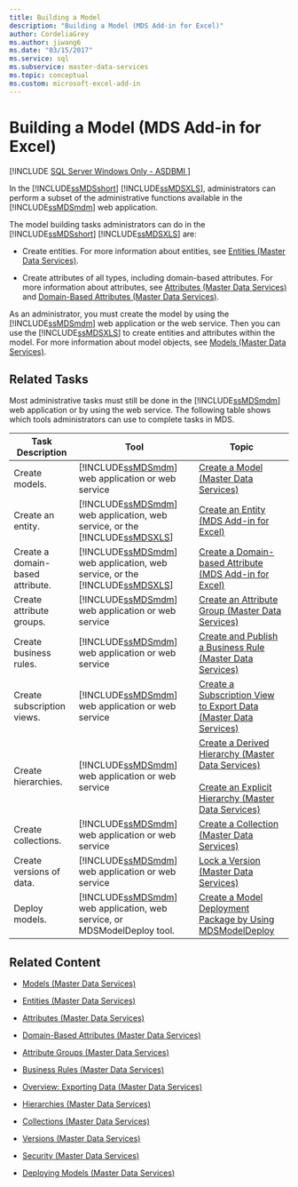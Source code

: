 ```yaml
---
title: Building a Model
description: "Building a Model (MDS Add-in for Excel)"
author: CordeliaGrey
ms.author: jiwang6
ms.date: "03/15/2017"
ms.service: sql
ms.subservice: master-data-services
ms.topic: conceptual
ms.custom: microsoft-excel-add-in
---
```

# Building a Model (MDS Add-in for Excel)

[!INCLUDE [SQL Server Windows Only - ASDBMI ](../../includes/applies-to-version/sql-windows-only-asdbmi.md)]

  In the [!INCLUDE[ssMDSshort](../../includes/ssmdsshort-md.md)] [!INCLUDE[ssMDSXLS](../../includes/ssmdsxls-md.md)], administrators can perform a subset of the administrative functions available in the [!INCLUDE[ssMDSmdm](../../includes/ssmdsmdm-md.md)] web application.  
  
 The model building tasks administrators can do in the [!INCLUDE[ssMDSshort](../../includes/ssmdsshort-md.md)] [!INCLUDE[ssMDSXLS](../../includes/ssmdsxls-md.md)] are:  
  
-   Create entities. For more information about entities, see [Entities &#40;Master Data Services&#41;](../../master-data-services/entities-master-data-services.md).  
  
-   Create attributes of all types, including domain-based attributes. For more information about attributes, see [Attributes &#40;Master Data Services&#41;](../../master-data-services/attributes-master-data-services.md) and [Domain-Based Attributes &#40;Master Data Services&#41;](../../master-data-services/domain-based-attributes-master-data-services.md).  
  
 As an administrator, you must create the model by using the [!INCLUDE[ssMDSmdm](../../includes/ssmdsmdm-md.md)] web application or the web service. Then you can use the [!INCLUDE[ssMDSXLS](../../includes/ssmdsxls-md.md)] to create entities and attributes within the model. For more information about model objects, see [Models &#40;Master Data Services&#41;](../../master-data-services/models-master-data-services.md).  
  
## Related Tasks  
 Most administrative tasks must still be done in the [!INCLUDE[ssMDSmdm](../../includes/ssmdsmdm-md.md)] web application or by using the web service. The following table shows which tools administrators can use to complete tasks in MDS.  
  
|Task Description|Tool|Topic|  
|----------------------|----------|-----------|  
|Create models.|[!INCLUDE[ssMDSmdm](../../includes/ssmdsmdm-md.md)] web application or web service|[Create a Model &#40;Master Data Services&#41;](../../master-data-services/create-a-model-master-data-services.md)|  
|Create an entity.|[!INCLUDE[ssMDSmdm](../../includes/ssmdsmdm-md.md)] web application, web service, or the [!INCLUDE[ssMDSXLS](../../includes/ssmdsxls-md.md)]|[Create an Entity &#40;MDS Add-in for Excel&#41;](../../master-data-services/microsoft-excel-add-in/create-an-entity-mds-add-in-for-excel.md)|  
|Create a domain-based attribute.|[!INCLUDE[ssMDSmdm](../../includes/ssmdsmdm-md.md)] web application, web service, or the [!INCLUDE[ssMDSXLS](../../includes/ssmdsxls-md.md)]|[Create a Domain-based Attribute &#40;MDS Add-in for Excel&#41;](../../master-data-services/microsoft-excel-add-in/create-a-domain-based-attribute-mds-add-in-for-excel.md)|  
|Create attribute groups.|[!INCLUDE[ssMDSmdm](../../includes/ssmdsmdm-md.md)] web application or web service|[Create an Attribute Group &#40;Master Data Services&#41;](../../master-data-services/create-an-attribute-group-master-data-services.md)|  
|Create business rules.|[!INCLUDE[ssMDSmdm](../../includes/ssmdsmdm-md.md)] web application or web service|[Create and Publish a Business Rule &#40;Master Data Services&#41;](../../master-data-services/create-and-publish-a-business-rule-master-data-services.md)|  
|Create subscription views.|[!INCLUDE[ssMDSmdm](../../includes/ssmdsmdm-md.md)] web application or web service|[Create a Subscription View to Export Data &#40;Master Data Services&#41;](../../master-data-services/create-a-subscription-view-to-export-data-master-data-services.md)|  
|Create hierarchies.|[!INCLUDE[ssMDSmdm](../../includes/ssmdsmdm-md.md)] web application or web service|[Create a Derived Hierarchy &#40;Master Data Services&#41;](../../master-data-services/create-a-derived-hierarchy-master-data-services.md)<br /><br /> [Create an Explicit Hierarchy &#40;Master Data Services&#41;](../../master-data-services/create-an-explicit-hierarchy-master-data-services.md)|  
|Create collections.|[!INCLUDE[ssMDSmdm](../../includes/ssmdsmdm-md.md)] web application or web service|[Create a Collection &#40;Master Data Services&#41;](../../master-data-services/create-a-collection-master-data-services.md)|  
|Create versions of data.|[!INCLUDE[ssMDSmdm](../../includes/ssmdsmdm-md.md)] web application or web service|[Lock a Version &#40;Master Data Services&#41;](../../master-data-services/lock-a-version-master-data-services.md)|  
|Deploy models.|[!INCLUDE[ssMDSmdm](../../includes/ssmdsmdm-md.md)] web application, web service, or MDSModelDeploy tool.|[Create a Model Deployment Package by Using MDSModelDeploy](../../master-data-services/create-a-model-deployment-package-by-using-mdsmodeldeploy.md)|  
  
## Related Content  
  
-   [Models &#40;Master Data Services&#41;](../../master-data-services/models-master-data-services.md)  
  
-   [Entities &#40;Master Data Services&#41;](../../master-data-services/entities-master-data-services.md)  
  
-   [Attributes &#40;Master Data Services&#41;](../../master-data-services/attributes-master-data-services.md)  
  
-   [Domain-Based Attributes &#40;Master Data Services&#41;](../../master-data-services/domain-based-attributes-master-data-services.md)  
  
-   [Attribute Groups &#40;Master Data Services&#41;](../../master-data-services/attribute-groups-master-data-services.md)  
  
-   [Business Rules &#40;Master Data Services&#41;](../../master-data-services/business-rules-master-data-services.md)  
  
-   [Overview: Exporting Data &#40;Master Data Services&#41;](../../master-data-services/overview-exporting-data-master-data-services.md)  
  
-   [Hierarchies &#40;Master Data Services&#41;](../../master-data-services/hierarchies-master-data-services.md)  
  
-   [Collections &#40;Master Data Services&#41;](../../master-data-services/collections-master-data-services.md)  
  
-   [Versions &#40;Master Data Services&#41;](../../master-data-services/versions-master-data-services.md)  
  
-   [Security &#40;Master Data Services&#41;](../../master-data-services/security-master-data-services.md)  
  
-   [Deploying Models &#40;Master Data Services&#41;](../../master-data-services/deploying-models-master-data-services.md)  
  
  
